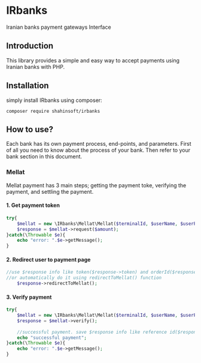 # IRbanks
Iranian banks payment gateways Interface

## Introduction
This library provides a simple and easy way to accept payments using Iranian banks with PHP.

## Installation
simply install IRbanks using composer:
```
composer require shahinsoft/irbanks
```

## How to use?
Each bank has its own payment process, end-points, and parameters. First of all you need to know
about the process of your bank. Then refer to your bank section in this document.

### Mellat
Mellat payment has 3 main steps; getting the payment toke, verifying the payment, and settling the payment.

#### 1. Get payment token
```php
try{
    $mellat = new \IRbanks\Mellat\Mellat($terminalId, $userName, $userPassword);
    $response = $mellat->request($amount);
}catch(\Throwable $e){
    echo "error: ".$e->getMessage();
}
```

#### 2. Redirect user to payment page
```php
//use $response info like token($response->token) and orderId($response->order_id) to create a HTML form with POST method
//or automatically do it using redirectToMellat() function
    $response->redirectToMellat();
```

#### 3. Verify payment
```php
try{
    $mellat = new \IRbanks\Mellat\Mellat($terminalId, $userName, $userPassword);
    $response = $mellat->verify();
    
    //successful payment. save $response info like reference id($response->reference_id)
    echo "successful payment";
}catch(\Throwable $e){
    echo "error: ".$e->getMessage();
}
```